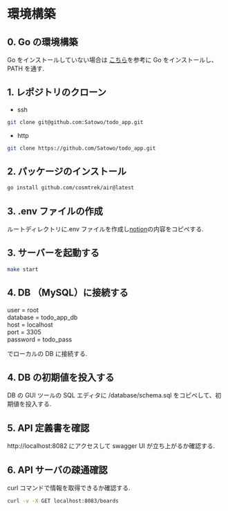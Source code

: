 # 環境構築

## 0. Go の環境構築

Go をインストールしていない場合は
[こちら](https://zenn.dev/777kkk/books/bb6b650b7ba677/viewer/045ce9)を参考に Go をインストールし、PATH を通す.

## 1. レポジトリのクローン

- ssh

```bash
git clone git@github.com:Satowo/todo_app.git
```

- http

```bash
git clone https://github.com/Satowo/todo_app.git
```

## 2. パッケージのインストール

```bash
go install github.com/cosmtrek/air@latest
```

## 3. .env ファイルの作成

ルートディレクトリに.env ファイルを作成し[notion](https://www.notion.so/Peach-Tech-bf5d1684fddf427d98e139b3f0a5ecea?pvs=4)の内容をコピペする.

## 3. サーバーを起動する

```bash
make start
```

## 4. DB （MySQL）に接続する

user = root <br>
database = todo_app_db <br>
host = localhost <br>
port = 3305 <br>
password = todo_pass <br>

でローカルの DB に接続する.

## 4. DB の初期値を投入する

DB の GUI ツールの SQL エディタに
/database/schema.sql をコピペして、初期値を投入する.

## 5. API 定義書を確認

http://localhost:8082 にアクセスして swagger UI が立ち上がるか確認する.

## 6. API サーバの疎通確認

curl コマンドで情報を取得できるか確認する.

```bash
curl -v -X GET localhost:8083/boards
```
